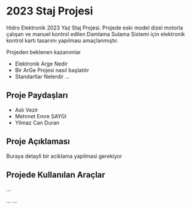 # 2023 Staj Projesi
Hidro Elektronik 2023 Yaz Staj Projesi. Projede eski model dizel motorla çalışan ve manuel kontrol edilen Damlama Sulama Sistemi için elektronik kontrol kartı tasarımı yapılması amaçlanmıştır.

Projeden beklenen kazanımlar

* Elektronik Arge Nedir
* Bir ArGe Projesi nasıl başlatılır
* Standartlar Nelerdir
...

## Proje Paydaşları
* Aslı Vezir
* Mehmet Emre SAYGI
* Yilmaz Can Duran

## Proje Açıklaması
Buraya detayli bir aciklama yapilmasi gerekiyor

## Projede Kullanılan Araçlar
...

...
...


